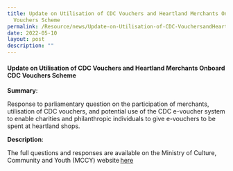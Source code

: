 ```yaml
---
title: Update on Utilisation of CDC Vouchers and Heartland Merchants Onboard CDC
  Vouchers Scheme
permalink: /Resource/news/Update-on-Utilisation-of-CDC-VouchersandHeartland-Merchants
date: 2022-05-10
layout: post
description: ""
---
```


#### Update on Utilisation of CDC Vouchers and Heartland Merchants Onboard CDC Vouchers Scheme

**Summary**:

Response to parliamentary question on the participation of merchants, utilisation of CDC vouchers, and potential use of the CDC e-voucher system to enable charities and philanthropic individuals to give e-vouchers to be spent at heartland shops. 

**Description**: 

The full questions and responses are available on the Ministry of Culture, Community and Youth (MCCY) website [here](https://www.mccy.gov.sg/about-us/news-and-resources/parliamentary-matters/2022/May/update-on-utilisation-of-cdc-vouchers-and-heartland-merchants-onboard-cdc-vouchers-scheme)